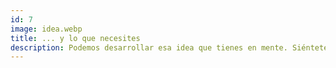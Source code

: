 ```yaml
---
id: 7
image: idea.webp
title: ... y lo que necesites
description: Podemos desarrollar esa idea que tienes en mente. Siéntete libre de contactarnos para aclarar tus dudas. Nos encantan los proyectos innovadores.
---
```


